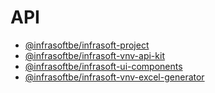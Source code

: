 # API

- <a href="/vnv-documentation/API/infrasoft-project/modules.html" target="_blank" >@infrasoftbe/infrasoft-project</a>
- <a href="/vnv-documentation/API/infrasoft-vnv-api-kit/modules.html" target="_blank" >@infrasoftbe/infrasoft-vnv-api-kit</a>
- <a href="/vnv-documentation/API/infrasoft-ui-components/modules.html" target="_blank" >@infrasoftbe/infrasoft-ui-components</a>
- <a href="/vnv-documentation/API/infrasoft-vnv-excel-generator/modules.html" target="_blank" >@infrasoftbe/infrasoft-vnv-excel-generator</a>